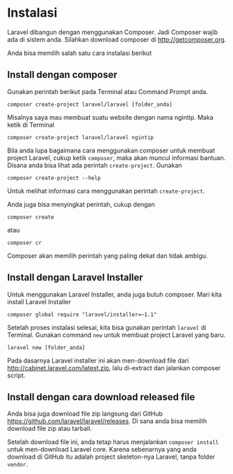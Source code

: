 # Instalasi

Laravel dibangun dengan menggunakan Composer. Jadi Composer wajib ada di sistem anda. Silahkan download composer di http://getcomposer.org.

Anda bisa memilih salah satu cara instalasi berikut

## Install dengan composer

Gunakan perintah berikut pada Terminal atau Command Prompt anda.

```
composer create-project laravel/laravel [folder_anda]
```

Misalnya saya mau membuat suatu website dengan nama ngintip. Maka ketik di Terminal

```
composer create-project laravel/laravel ngintip
```

Bila anda lupa bagaimana cara menggunakan composer untuk membuat project Laravel, cukup ketik `composer`, maka akan muncul informasi bantuan. Disana anda bisa lihat ada perintah `create-project`. Gunakan 

```
composer create-project --help
```

Untuk melihat informasi cara menggunakan perintah `create-project`. 

Anda juga bisa menyingkat perintah, cukup dengan

```
composer create
```

atau 

```
composer cr
```

Composer akan memilih perintah yang paling dekat dan tidak ambigu.

## Install dengan Laravel Installer

Untuk menggunakan Laravel Installer, anda juga butuh composer. Mari kita install Laravel Installer

```
composer global require "laravel/installer=~1.1"
```

Setelah proses instalasi selesai, kita bisa gunakan perintah `laravel` di Terminal. Gunakan command `new` untuk membuat project Laravel yang baru.

```
laravel new [folder_anda]
```

Pada dasarnya Laravel installer ini akan men-download file dari http://cabinet.laravel.com/latest.zip, lalu di-extract dan jalankan composer script.

## Install dengan cara download released file

Anda bisa juga download file zip langsung dari GitHub https://github.com/laravel/laravel/releases. Di sana anda bisa memilih download file zip atau tarball.

Setelah download file ini, anda tetap harus menjalankan `composer install` untuk men-download Laravel core. Karena sebenarnya yang anda download di GitHub itu adalah project skeleton-nya Laravel, tanpa folder `vendor`.
